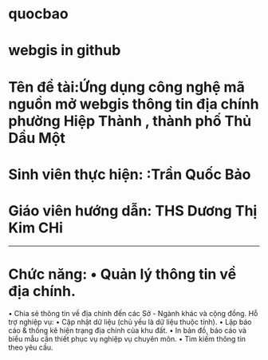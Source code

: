 # quocbao
# webgis in github
# Tên đề tài:Ứng dụng công nghệ mã nguồn mở webgis thông tin địa chính phường Hiệp Thành , thành phố Thủ Dầu Một
# Sinh viên thực hiện: :Trần Quốc Bảo
# Giáo viên hướng dẫn: THS Dương Thị Kim CHi
---------------------------------------
# Chức năng: •	Quản lý thông tin về địa chính.
•	Chia sẻ thông tin về địa chính đến các Sở - Ngành khác và cộng đồng.
Hỗ trợ nghiệp vụ:
•	Cập nhật dữ liệu (chủ yếu là dữ liệu thuộc tính).
•	Lập báo cáo & thống kê hiện trạng địa chính của khu đất.
•	In bản đồ, báo cáo và biểu mẫu cần thiết phục vụ nghiệp vụ chuyên môn.
•	Tìm kiếm thông tin theo yêu cầu.

